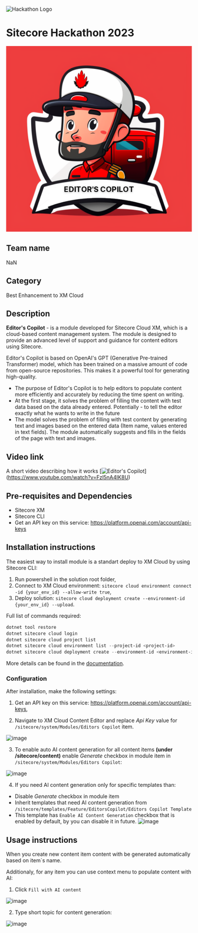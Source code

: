 ![Hackathon Logo](docs/images/hackathon.png?raw=true "Hackathon Logo")
# Sitecore Hackathon 2023

![Hackathon Logo](docs/images/EDITORSCOPILOT_small.png)

## Team name
NaN

## Category
Best Enhancement to XM Cloud

## Description
**Editor's  Copilot** - is a module developed for Sitecore Cloud XM, which is a cloud-based content management system. The module is designed to provide an advanced level of support and guidance for content editors using Sitecore.

Editor's Copilot is based on OpenAI's GPT (Generative Pre-trained Transformer) model, which has been trained on a massive amount of code from open-source repositories. This makes it a powerful tool for generating high-quality.

  - The purpose of Editor's Copilot is to help editors to populate content more efficiently and accurately by reducing the time spent on writing.
  - At the first stage, it solves the problem of filling the content with test data based on the data already entered. Potentially - to tell the editor exactly what he wants to write in the future
- The model solves the problem of filling with test content by generating text and images based on the entered data (Item name, values entered in text fields). The module automatically suggests and fills in the fields of the page with text and images.



## Video link

A short video describing how it works
[![Editor's  Copilot](http://img.youtube.com/vi/Fzl5nA4IK8U/0.jpg)]
(https://www.youtube.com/watch?v=Fzl5nA4IK8U)



## Pre-requisites and Dependencies

- Sitecore XM
- Sitecore CLI
- Get an API key on this service: https://platform.openai.com/account/api-keys


## Installation instructions

The easiest way to install module is a standart deploy to XM Cloud by using Sitecore CLI:

1. Run powershell in the solution root folder,
2. Connect to XM Cloud environment: `sitecore cloud environment connect -id {your_env_id} --allow-write true`,
3. Deploy solution: `sitecore cloud deployment create --environment-id {your_env_id} --upload`.

Full list of commands required:

```powershell
dotnet tool restore                                                                 # restore all tools
dotnet sitecore cloud login                                                         # login in xmcloud
dotnet sitecore cloud project list                                                  # to get list of projects
dotnet sitecore cloud environment list --project-id <project-id>                    # to get environment by project id
dotnet sitecore cloud deployment create --environment-id <environment-id> --upload  # deploy the application
```

More details can be found in the [documentation](https://doc.sitecore.com/xmc/en/developers/xm-cloud/walkthrough--creating-an-xm-cloud-project-using-the-sitecore-cli.html).


### Configuration

After installation, make the following settings:

1. Get an API key on this service: https://platform.openai.com/account/api-keys,

2. Navigate to XM Cloud Content Editor and replace *Api Key* value for `/sitecore/system/Modules/Editors Copilot` item.

![image](https://user-images.githubusercontent.com/6066018/222931875-06ebc62a-73f8-41e9-8cab-a01a735a51f8.png)

3. To enable auto AI content generation for all content items **(under /sitecore/content)** enable *Generate* checkbox in module item in `/sitecore/system/Modules/Editors Copilot`:

![image](https://user-images.githubusercontent.com/6066018/222932235-67cce51b-bbc6-4c2e-a5ad-84410d1e65d4.png)

4. If you need AI content generation only for specific templates than:
- Disable *Generate* checkbox in module item
- Inherit templates that need AI content generation from `/sitecore/templates/Feature/EditorsCopilot/Editors Copilot Template`
-  This template has `Enable AI Content Generation` checkbox that is enabled by default, by you can disable it in future.
![image](https://user-images.githubusercontent.com/6066018/222932130-3bec9ab7-c52d-4787-82a6-6584cf11d6b9.png)


## Usage instructions

When you create new content item content with be generated automatically based on item`s name.

Additionaly, for any item you can use context menu to populate content with AI:

1. Click `Fill with AI content`

![image](https://user-images.githubusercontent.com/6066018/222933143-0373ee3f-8654-45cb-9ff9-70bd6dc521d7.png)

2. Type short topic for content generation:

![image](https://user-images.githubusercontent.com/6066018/222933379-eba5718c-3477-41ff-9a24-169e562de76f.png)



